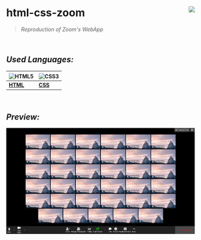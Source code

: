 # **html-css-zoom**    <img height="25" align="right" src="https://img.shields.io/badge/Made%20with-Markdown-1f425f.svg">

> _Reproduction of Zoom's WebApp_


<br/>


## *_Used Languages:_*

|<img align="center" src="https://upload.wikimedia.org/wikipedia/commons/8/82/Devicon-html5-plain.svg" width="36" height="36" alt="HTML5"/>|<img align="center" src="https://upload.wikimedia.org/wikipedia/commons/6/62/CSS3_logo.svg" width="36" height="36" align="center" alt="CSS3" />
|--|--|
| [**HTML**](https://developer.mozilla.org/en-US/docs/Glossary/HTML5) | [**CSS**](https://developer.mozilla.org/en-US/docs/Web/CSS) |

<br />

## *_Preview:_*

![Preview 1](/preview/preview-zoom.png)
